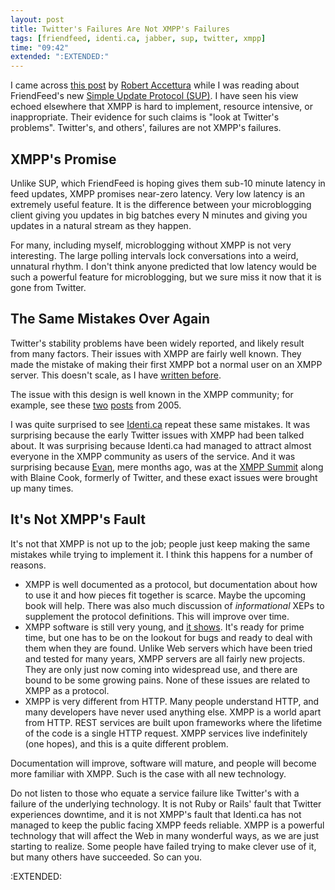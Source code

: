 ```yaml
---
layout: post
title: Twitter's Failures Are Not XMPP's Failures
tags: [friendfeed, identi.ca, jabber, sup, twitter, xmpp]
time: "09:42"
extended: ":EXTENDED:"
---
```


I came across [this post](http://robert.accettura.com/blog/2008/08/28/a-look-at-simple-update-protocol-sup/) by [Robert Accettura](http://robert.accettura.com/) while I was reading about FriendFeed's new [Simple Update Protocol (SUP)](http://blog.friendfeed.com/2008/08/simple-update-protocol-fetch-updates.html).  I have seen his view echoed elsewhere that XMPP is hard to implement, resource intensive, or inappropriate.  Their evidence for such claims is "look at Twitter's problems".  Twitter's, and others', failures are not XMPP's failures.

## XMPP's Promise

Unlike SUP, which FriendFeed is hoping gives them sub-10 minute latency in feed updates, XMPP promises near-zero latency.  Very low latency is an extremely useful feature.  It is the difference between your microblogging client giving you updates in big batches every N minutes and giving you updates in a natural stream as they happen.

For many, including myself, microblogging without XMPP is not very interesting.  The large polling intervals lock conversations into a weird, unnatural rhythm.  I don't think anyone predicted that low latency would be such a powerful feature for microblogging, but we sure miss it now that it is gone from Twitter.

## The Same Mistakes Over Again

Twitter's stability problems have been widely reported, and likely result from many factors.  Their issues with XMPP are fairly well known.  They made the mistake of making their first XMPP bot a normal user on an XMPP server.  This doesn't scale, as I have [written before](http://metajack.im/2008/08/04/thoughts-on-scalable-xmpp-bots/).

The issue with this design is well known in the XMPP community; for example, see these [two](http://blogs.openaether.org/?p=52) [posts](http://blogs.openaether.org/?p=110) from 2005.

I was quite surprised to see [Identi.ca](http://identi.ca) repeat these same mistakes.  It was surprising because the early Twitter issues with XMPP had been talked about.  It was surprising because Identi.ca had managed to attract almost everyone in the XMPP community as users of the service.  And it was surprising because [Evan](http://identi.ca/evan), mere months ago, was at the [XMPP Summit](http://www.xmpp.org/summit/summit5.shtml) along with Blaine Cook, formerly of Twitter, and these exact issues were brought up many times.

## It's Not XMPP's Fault

It's not that XMPP is not up to the job; people just keep making the same mistakes while trying to implement it.  I think this happens for a number of reasons.

* XMPP is well documented as a protocol, but documentation about how to use it and how pieces fit together is scarce.  Maybe the upcoming book will help.  There was also much discussion of *informational* XEPs to supplement the protocol definitions.  This will improve over time.
* XMPP software is still very young, and [it shows](http://metajack.im/2008/08/26/choosing-an-xmpp-server/).  It's ready for prime time, but one has to be on the lookout for bugs and ready to deal with them when they are found.  Unlike Web servers which have been tried and tested for many years, XMPP servers are all fairly new projects.  They are only just now coming into widespread use, and there are bound to be some growing pains.  None of these issues are related to XMPP as a protocol.
* XMPP is very different from HTTP.  Many people understand HTTP, and many developers have never used anything else.  XMPP is a world apart from HTTP.  REST services are built upon frameworks where the lifetime of the code is a single HTTP request.  XMPP services live indefinitely (one hopes), and this is a quite different problem.

Documentation will improve, software will mature, and people will become more familiar with XMPP.  Such is the case with all new technology. 

Do not listen to those who equate a service failure like Twitter's with a failure of the underlying technology.  It is not Ruby or Rails' fault that Twitter experiences downtime, and it is not XMPP's fault that Identi.ca has not managed to keep the public facing XMPP feeds reliable.  XMPP is a powerful technology that will affect the Web in many wonderful ways, as we are just starting to realize.  Some people have failed trying to make clever use of it, but many others have succeeded.  So can you.

:EXTENDED:



